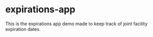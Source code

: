 # expirations-app

This is the expirations app demo made to keep track of joint facility expiration dates.

